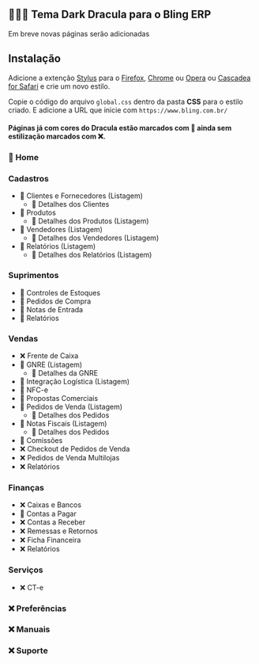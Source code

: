 ##  👨🏻‍💻 Tema Dark Dracula para o Bling ERP

Em breve novas páginas serão adicionadas

## Instalação

Adicione a extenção [Stylus](https://add0n.com/stylus.html) para o [Firefox](https://addons.mozilla.org/en-US/firefox/addon/styl-us/), [Chrome](https://chrome.google.com/webstore/detail/stylus/clngdbkpkpeebahjckkjfobafhncgmne) ou [Opera](https://addons.opera.com/en-gb/extensions/details/stylus/) ou [Cascadea for Safari](https://cascadea.app/) e crie um novo estilo.

Copie o código do arquivo `global.css` dentro da pasta **CSS** para o estilo criado. E adicione a URL que inicie com `https://www.bling.com.br/`

#### Páginas já com cores do Dracula estão marcados com 🚀 ainda sem estilização marcados com ❌.

### 🚀 Home

### Cadastros
- 🚀 Clientes e Fornecedores (Listagem)
    - 🚀 Detalhes dos Clientes
- 🚀 Produtos
    - 🚀 Detalhes dos Produtos (Listagem)
- 🚀 Vendedores (Listagem)
    - 🚀 Detalhes dos Vendedores (Listagem)
- 🚀 Relatórios (Listagem)
    - 🚀 Detalhes dos Relatórios (Listagem)

### Suprimentos
- 🚀 Controles de Estoques
- 🚀 Pedidos de Compra
- 🚀 Notas de Entrada
- 🚀 Relatórios

### Vendas
- ❌ Frente de Caixa
- 🚀 GNRE (Listagem)
    - 🚀 Detalhes da GNRE
- 🚀 Integração Logística (Listagem)
- 🚀 NFC-e
- 🚀 Propostas Comerciais
- 🚀 Pedidos de Venda (Listagem)
    - 🚀 Detalhes dos Pedidos 
- 🚀 Notas Fiscais (Listagem)
    - 🚀 Detalhes dos Pedidos 
- 🚀 Comissões
- ❌ Checkout de Pedidos de Venda
- ❌ Pedidos de Venda Multilojas
- ❌ Relatórios

### Finanças
- ❌ Caixas e Bancos
- 🚀 Contas a Pagar
- ❌ Contas a Receber
- ❌ Remessas e Retornos
- ❌ Ficha Financeira
- ❌ Relatórios

### Serviços
- ❌ CT-e

### ❌ Preferências

### ❌ Manuais

### ❌ Suporte
